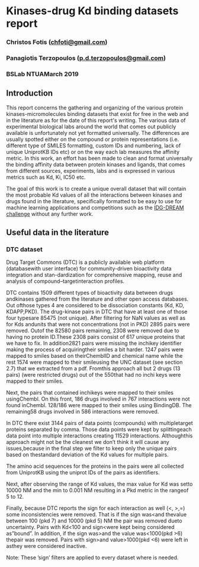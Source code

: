 # Kinases-drug Kd binding datasets report
### Christos Fotis (chfoti@gmail.com)
### Panagiotis Terzopoulos (p.d.terzopoulos@gmail.com)
### BSLab NTUAMarch 2019

## Introduction
This report concerns the gathering and organizing of the various protein kinases-micromolecules binding datasets that exist for free in the web and in the literature as for the date of this report's writing. The various data of experimental biological labs around the world that comes out publicly available is unfortunately not yet formatted universally. The differences are usually spotted either on the compound or protein representations (i.e. different type of SMILES formatting, custom IDs and numbering, lack of unique UniprotKB IDs etc) or on the way each lab measures the affinity metric. In this work, an effort has been made to clean and format universally the binding affinity data between protein kinases and ligands, that comes from different sources, experiments, labs and is expressed in various metrics such as Kd, Ki, IC50 etc.

The goal of this work is to create a unique overall dataset that will contain the most probable Kd values of all the interactions between kinases and drugs found in the literature, specifically formatted to be easy to use for machine learning applications and competitions such as the [IDG-DREAM challenge](https://www.synapse.org/#!Synapse:syn15667962/wiki/583305) without any further work.

## Useful data in the literature
### DTC dataset 
Drug Target Commons (DTC) is a publicly available web platform (databasewith user interface) for community-driven bioactivity data integration and stan-dardization for comprehensive mapping, reuse and analysis of compound–targetinteraction profiles.

DTC  contains  1509  different  types  of  bioactivity  data  between  drugs  andkinases gathered from the literature and other open access databases.  Out ofthose  types  4  are  considered  to  be  dissociation  constants  (Kd,  KD,  KDAPP,PKD). The drug-kinase pairs in DTC that have at least one of those four typesare 85475 (not unique).  After filtering for NaN values as well as for Kds andunits that were not concentrations (not in PKD) 2895 pairs were removed.  Outof the 82580 pairs remaining, 2308 were removed due to having no protein ID.These 2308 pairs consist of 617 unique proteins that we have to fix.  In addition2821 pairs were missing the inchikey identifier making the process of acquiringtheir  smiles  a  bit  harder.   1247  pairs  were  mapped  to  smiles  based  on  theirChemblID and chemical name while the rest 1574 were mapped to their smileusing the UNC dataset (see section 2.7) that we extracted from a pdf.  Fromthis approach all but 2 drugs (13 pairs) (were restricted drugs) out of the  550that had no inchi keys were mapped to their smiles.

Next, the pairs that contained inchikeys were mapped to their smiles usingChembl.  On this front, 186 drugs involved in 767 interactions were not found inChembl.  128/186 were mapped to their smiles using BindingDB. The remaining58 drugs involved in 586 interactions were removed.

In  DTC  there  exist  3144  pairs  of  data  points  (compounds)  with  multipletarget proteins separated by comma.  Those data points were kept by splittingeach data point into multiple interactions creating 11529 interactions.  Althoughthis approach might not be the cleanest we don’t think it will cause any issues,because in the final step we filter to keep only the unique pairs based on thestandard deviation of the Kd values for multiple pairs.

The amino acid sequences for the proteins in the pairs were all collected from UniprotKB using the uniprot IDs of the pairs as identifiers.

Next, after observing the range of Kd values, the max value for Kd was setto 10000 NM and the min to 0.001 NM resulting in a Pkd metric in the rangeof 5 to 12.

Finally,  because  DTC  reports  the  sign  for  each  interaction  as  well  (<, >,=)  some  inconsistencies  were  removed.   That  is  if  the  sign  was<and  thevalue between 100 (pkd 7) and 10000 (pkd 5) NM the pair was removed dueto uncertainty.  Pairs with Kd<100 and sign<were kept being considered as”bound”.  In addition, if the sign was>and the value was<1000(pkd >6) thepair was removed.  Pairs with sign>and value>1000(pkd <6) were left in asthey were considered inactive.

Note:  These ’sign’ filters are applied to every dataset where is needed.

